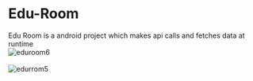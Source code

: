 # Edu-Room

Edu Room is a android project which makes api calls and fetches data at runtime
<br />
![eduroom6](https://user-images.githubusercontent.com/63390046/114768545-a5563180-9d86-11eb-80d8-c3b106d4652f.jpeg)
<br />
<br />
![edurrom5](https://user-images.githubusercontent.com/63390046/114768646-cae33b00-9d86-11eb-9fb0-edc74fc26c9a.jpeg)


<br />

<br />

<br />

<br />

<br />
